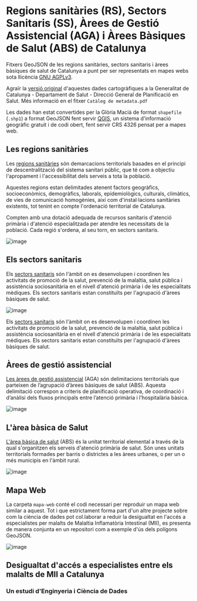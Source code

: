 # Regions sanitàries (RS), Sectors Sanitaris (SS), Àrees de Gestió Assistencial (AGA) i Àrees Bàsiques de Salut (ABS) de Catalunya

Fitxers GeoJSON de les regions sanitàries, sectors sanitaris i àrees bàsiques de salut de Catalunya a punt per ser representats en mapes webs sota llicència [GNU AGPLv3](https://choosealicense.com/licenses/).

Agraïr la [versió original](https://salutweb.gencat.cat/ca/el_departament/estadistiques_sanitaries/cartografia/) d'aquestes dades cartogràfiques a la Generalitat de Catalunya - Departament de Salut - Direcció General de Planificació en Salut. Més informació en el fitxer `Catàleg de metadata.pdf`

Les dades han estat convertides per la Glòria Macià de format `shapefile` (`.shp1`) a format GeoJSON fent servir [QGIS](https://www.qgis.org/ca/site/), un sistema d'informació geogràfic gratuit i de codi obert, fent servir CRS 4326 pensat per a mapes web. 


## Les regions sanitàries

Les [regions sanitàries](https://catsalut.gencat.cat/ca/coneix-catsalut/catsalut-territori/regions-sanitaries/) són demarcacions territorials basades en el principi de descentralització del sistema sanitari públic, que té com a objectiu l'apropament i l'accessibilitat dels serveis a tota la població.

Aquestes regions estan delimitades atenent factors geogràfics, socioeconòmics, demogràfics, laborals, epidemiològics, culturals, climàtics, de vies de comunicació homogènies, així com d'instal·lacions sanitàries existents, tot tenint en compte l'ordenació territorial de Catalunya.

Compten amb una dotació adequada de recursos sanitaris d'atenció primària i d'atenció especialitzada per atendre les necessitats de la població. Cada regió s'ordena, al seu torn, en sectors sanitaris.

![image](https://user-images.githubusercontent.com/17580456/147409628-729c0225-0f68-4b54-b435-eba3f5b2bd3a.png)


## Els sectors sanitaris
Els [sectors sanitaris](https://catsalut.gencat.cat/ca/coneix-catsalut/catsalut-territori/regions-sanitaries/) són l'àmbit on es desenvolupen i coordinen les activitats de promoció de la salut, prevenció de la malaltia, salut pública i assistència sociosanitària en el nivell d'atenció primària i de les especialitats mèdiques. Els sectors sanitaris estan constituïts per l'agrupació d'àrees bàsiques de salut.

![image](https://user-images.githubusercontent.com/17580456/147409637-41c3e13a-a8fe-464f-a8b3-ce2b9d4c49a1.png)

Els [sectors sanitaris](https://catsalut.gencat.cat/ca/coneix-catsalut/catsalut-territori/regions-sanitaries/) són l'àmbit on es desenvolupen i coordinen les activitats de promoció de la salut, prevenció de la malaltia, salut pública i assistència sociosanitària en el nivell d'atenció primària i de les especialitats mèdiques. Els sectors sanitaris estan constituïts per l'agrupació d'àrees bàsiques de salut.

## Àrees de gestió assistencial 
[Les àrees de gestió assistencial](https://catsalut.gencat.cat/ca/proveidors-professionals/registres-catalegs/catalegs/territorials-unitats-proveidores/) (AGA) són delimitacions territorials que parteixen de l’agrupació d’àrees bàsiques de salut (ABS). Aquesta delimitació correspon a criteris de planificació operativa, de coordinació i d’anàlisi dels fluxos principals entre l’atenció primària i l’hospitalària bàsica.

![image](https://user-images.githubusercontent.com/17580456/147409612-df6c89ac-8182-4d35-b62c-01ede2e4aff4.png)


## L'àrea bàsica de Salut
[L'àrea bàsica de salut](https://catsalut.gencat.cat/ca/coneix-catsalut/catsalut-territori/regions-sanitaries/) (ABS) és la unitat territorial elemental a través de la qual s'organitzen els serveis d'atenció primària de salut. Són unes unitats territorials formades per barris o districtes a les àrees urbanes, o per un o més municipis en l'àmbit rural.

![image](https://user-images.githubusercontent.com/17580456/147409510-c76b3b12-44cf-4f6f-909b-99c67a53186d.png)

## Mapa Web 

La carpeta `mapa-web` conté el codi necessari per reproduir un mapa web similar a aquest. Tot i que estrictament forma part d'un altre projecte sobre com la ciència de dades pot col.laborar a reduir la desigualtat en l'accés a especialistes per malalts de Malaltia Inflamatòria Intestinal (MII), es presenta de manera conjunta en un repositori com a exemple d'ús dels polígons GeoJSON. 

![image](https://user-images.githubusercontent.com/17580456/147416503-c5d1febb-6830-4779-8584-860d1b239771.png)

## Desigualtat d'accés a especialistes entre els malalts de MII a Catalunya
### Un estudi d'Enginyeria i Ciència de Dades


